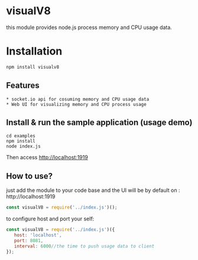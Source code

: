# visualV8

this module provides node.js process memory and CPU usage data.

# Installation
```js
npm install visualv8
```

## Features

    * socket.io api for cosuming memory and CPU usage data
    * Web UI for visualizing memory and CPU process usage

## Install & run the sample application (usage demo) 
    
    cd examples
    npm install
    node index.js

Then access [http://localhost:1919](http://localhost:1919)

## How to use?

just add the module to your code base and the UI will be by default on : http://localhost:1919

 ```js
const visualV8 = require('../index.js')();
```

to configure host and port your self:

 ```js
const visualV8 = require('../index.js')({
    host: 'localhost',
    port: 8081,
    interval: 6000//the time to push usage data to client
});
```
